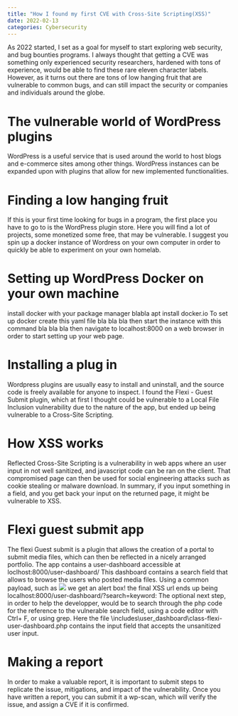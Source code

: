 ```yaml
---
title: "How I found my first CVE with Cross-Site Scripting(XSS)"
date: 2022-02-13
categories: Cybersecurity
---
```


As 2022 started, I set as a goal for myself to start exploring web security, and bug bounties programs. I always thought that getting a CVE was something only experienced security researchers, hardened with tons of experience, would be able to find these rare eleven character labels. However, as it turns out there are tons of low hanging fruit that are vulnerable to common bugs, and can still impact the security or companies and individuals around the globe.
<br>
<h1>The vulnerable world of WordPress plugins</h1>
WordPress is a useful service that is used around the world to host blogs and e-commerce sites among other things. WordPress instances can be expanded upon with plugins that allow for new implemented functionalities.
<h1>Finding a low hanging fruit</h1>
If this is your first time looking for bugs in a program, the first place you have to go to is the WordPress plugin store. Here you will find a lot of projects, some monetized some free, that may be vulnerable.
I suggest you spin up a docker instance of Wordress on your own computer in order to quickly be able to experiment on your own homelab.
<h1>Setting up WordPress Docker on your own machine</h1>
install docker with your package manager
blabla apt install docker.io
To set up docker create this yaml file
bla bla bla
then start the instance with this command
bla bla bla
then navigate to localhost:8000 on a web browser in order to start setting up your web page.
<h1>Installing a plug in</h1>
Wordpress plugins are usually easy to install and uninstall, and the source code is freely available for anyone to inspect.
I found the Flexi - Guest Submit plugin, which at first I thought could be vulnerable to a Local File Inclusion vulnerability due to the nature of the app,
but ended up being vulnerable to a Cross-Site Scripting.
<h1>How XSS works</h1>
Reflected Cross-Site Scripting is a vulnerability in web apps where an user input in not well sanitized, and javascript code can be ran on the client.
That compromised page can then be used for social engineering attacks such as cookie stealing or malware download.
In summary, if you input something in a field, and you get back your input on the returned page, it might be vulnerable to XSS.
<h1>Flexi guest submit app</h1>
The flexi Guest submit is a plugin that allows the creation of a portal to submit media files, which can then be reflected in a nicely arranged portfolio.
The app contains a user-dashboard accessible at loclhost:8000/user-dashboard/
This dashboard contains a search field that allows to browse the users who posted media files.
Using a common payload, such as <img src=1 onerror=alert(1)> we get an alert box!
the final XSS url ends up being localhost:8000/user-dashboard/?search=keyword:<img%20src=1%20onerror=alert(1)>
The optional next step, in order to help the developper, would be to search through the php code for the reference to the vulnerable search field, using a code editor with Ctrl+ F, or using grep.
Here the file \includes\user_dashboard\class-flexi-user-dashboard.php contains the input field that accepts the unsanitized user input.
<h1>Making a report</h1>
In order to make a valuable report, it is important to submit steps to replicate the issue, mitigations, and impact of the vulnerability. Once you have written a report, you can submit it a wp-scan,
which will verify the issue, and assign a CVE if it is confirmed.
